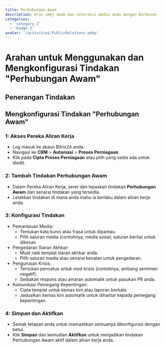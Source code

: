 ```yaml
---
title: Perhubungan Awam
description: Urus imej awam dan interaksi media anda dengan berkesan.
categories: 
  - 'category_2'
  - 'badge_3'
avatar: '/activities/PublicRelations.webp'
---
```

# Arahan untuk Menggunakan dan Mengkonfigurasi Tindakan "Perhubungan Awam"

## Penerangan Tindakan

## **Mengkonfigurasi Tindakan "Perhubungan Awam"**

### 1: Akses Pereka Aliran Kerja
- Log masuk ke akaun Bitrix24 anda.
- Navigasi ke **CRM** > **Automasi** > **Proses Perniagaan**.
- Klik pada **Cipta Proses Perniagaan** atau pilih yang sedia ada untuk diedit.

### 2: Tambah Tindakan Perhubungan Awam
- Dalam Pereka Aliran Kerja, seret dan lepaskan tindakan **Perhubungan Awam** dari senarai tindakan yang tersedia.
- Letakkan tindakan di mana anda mahu ia berlaku dalam aliran kerja anda.

### 3: Konfigurasi Tindakan
- Pemantauan Media:
  - Tentukan kata kunci atau frasa untuk dipantau.
  - Pilih saluran media (contohnya, media sosial, saluran berita) untuk dikesan.
- Pengedaran Siaran Akhbar:
  - Muat naik templat siaran akhbar anda.
  - Pilih saluran media atau senarai kenalan untuk pengedaran.
- Pengurusan Krisis:
  - Tentukan pencetus untuk mod krisis (contohnya, ambang sentimen negatif).
  - Sediakan respons atau amaran automatik untuk pasukan PR anda.
- Komunikasi Pemegang Kepentingan:
  - Cipta templat untuk kemas kini atau laporan berkala.
  - Jadualkan kemas kini automatik untuk dihantar kepada pemegang kepentingan.

### 4: Simpan dan Aktifkan
- Semak tetapan anda untuk memastikan semuanya dikonfigurasi dengan betul.
- Klik **Simpan** dan kemudian **Aktifkan** untuk menjadikan tindakan Perhubungan Awam aktif dalam aliran kerja anda.